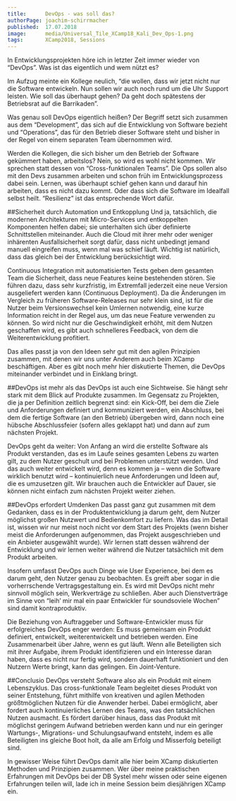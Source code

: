 ```yaml
---
title:      DevOps - was soll das?
authorPage: joachim-schirrmacher
published:  17.07.2018
image:      media/Universal_Tile_XCamp18_Kali_Dev_Ops-1.png
tags:       XCamp2018, Sessions
---
```


In Entwicklungsprojekten höre ich in letzter Zeit immer wieder von “DevOps”. Was ist das eigentlich und wem nützt es?

Im Aufzug meinte ein Kollege neulich, “die wollen, dass wir jetzt nicht nur die Software entwickeln. Nun sollen wir auch noch rund um die Uhr Support leisten. Wie soll das überhaupt gehen? Da geht doch spätestens der Betriebsrat auf die Barrikaden”.

Was genau soll DevOps eigentlich heißen? Der Begriff setzt sich zusammen aus dem “Development”, das sich auf die Entwicklung von Software bezieht und “Operations”, das für den Betrieb dieser Software steht und bisher in der Regel von einem separaten Team übernommen wird.

Werden die Kollegen, die sich bisher um den Betrieb der Software gekümmert haben, arbeitslos? Nein, so wird es wohl nicht kommen. Wir sprechen statt dessen von “Cross-funktionalen Teams”. Die Ops sollen also mit den Devs zusammen arbeiten und schon früh im Entwicklungsprozess dabei sein. Lernen, was überhaupt schief gehen kann und darauf hin arbeiten, dass es nicht dazu kommt. Oder dass sich die Software im Idealfall selbst heilt. “Resilienz” ist das entsprechende Wort dafür.

##Sicherheit durch Automation und Entkopplung
Und ja, tatsächlich, die modernen Architekturen mit Micro-Services und entkoppelten Komponenten helfen dabei; sie unterhalten sich über definierte Schnittstellen miteinander.  Auch die Cloud mit ihrer mehr oder weniger inhärenten Ausfallsicherheit sorgt dafür, dass nicht unbedingt jemand manuell eingreifen muss, wenn mal was schief läuft. Wichtig ist natürlich, dass das gleich bei der Entwicklung berücksichtigt wird.

Continuous Integration mit automatisierten Tests geben dem gesamten Team die Sicherheit, dass neue Features keine bestehenden stören. Sie führen dazu, dass sehr kurzfristig, im Extremfall jederzeit eine neue Version ausgeliefert werden kann (Continuous Deployment). Da die Änderungen im Vergleich zu früheren Software-Releases nur sehr klein sind, ist für die Nutzer beim Versionswechsel kein Umlernen notwendig, eine kurze Information reicht in der Regel aus, um das neue Feature verwenden zu können. So wird nicht nur die Geschwindigkeit erhöht, mit dem Nutzen geschaffen wird, es gibt auch schnelleres Feedback, von dem die Weiterentwicklung profitiert.

Das alles passt ja von den Ideen sehr gut mit den agilen Prinzipien zusammen, mit denen wir uns unter Anderem auch beim XCamp beschäftigen. Aber es gibt noch mehr hier diskutierte Themen, die DevOps miteinander verbindet und in Einklang bringt.

##DevOps ist mehr als das
DevOps ist auch eine Sichtweise. Sie hängt sehr stark mit dem Blick auf Produkte zusammen. Im Gegensatz zu Projekten, die ja per Definition zeitlich begrenzt sind: ein Kick-Off, bei dem die Ziele und Anforderungen definiert und kommuniziert werden, ein Abschluss, bei dem die fertige Software (an den Betrieb) übergeben wird, dann noch eine hübsche Abschlussfeier (sofern alles geklappt hat) und dann auf zum nächsten Projekt.

DevOps geht da weiter: Von Anfang an wird die erstellte Software als Produkt verstanden, das es im Laufe seines gesamten Lebens zu warten gilt, zu dem Nutzer geschult und bei Problemen unterstützt werden. Und das auch weiter entwickelt wird, denn es kommen ja – wenn die Software wirklich benutzt wird – kontinuierlich neue Anforderungen und Ideen auf, die es umzusetzen gilt. Wir brauchen auch die Entwickler auf Dauer, sie können nicht einfach zum nächsten Projekt weiter ziehen.

##DevOps erfordert Umdenken
Das passt ganz gut zusammen mit dem Gedanken, dass es in der Produktentwicklung ja darum geht, dem Nutzer möglichst großen Nutzwert und Bedienkomfort zu liefern. Was das im Detail ist, wissen wir nur meist noch nicht vor dem Start des Projekts (wenn bisher meist die Anforderungen aufgenommen, das Projekt ausgeschrieben und ein Anbieter ausgewählt wurde). Wir lernen statt dessen während der Entwicklung und wir lernen weiter während die Nutzer tatsächlich mit dem Produkt arbeiten.

Insofern umfasst DevOps auch Dinge wie User Experience, bei dem es darum geht, den Nutzer genau zu beobachten. Es greift aber sogar in die vorherrschende Vertragsgestaltung ein. Es wird mit DevOps nicht mehr sinnvoll möglich sein, Werkverträge zu schließen. Aber auch Dienstverträge im Sinne von “leih’ mir mal ein paar Entwickler für soundsoviele Wochen” sind damit kontraproduktiv.

Die Beziehung von Auftraggeber und Software-Entwickler muss für erfolgreiches DevOps enger werden: Es muss gemeinsam ein Produkt definiert, entwickelt, weiterentwickelt und betrieben werden. Eine Zusammenarbeit über Jahre, wenn es gut läuft. Wenn alle Beteiligten sich mit ihrer Aufgabe, ihrem Produkt identifizieren und ein Interesse daran haben, dass es nicht nur fertig wird, sondern dauerhaft funktioniert und den Nutzern Werte bringt, kann das gelingen. Ein Joint-Venture.

##Conclusio
DevOps versteht Software also als ein Produkt mit einem Lebenszyklus. Das cross-funktionale Team begleitet dieses Produkt von seiner Entstehung, führt mithilfe von kreativen und agilen Methoden größtmöglichen Nutzen für die Anwender herbei. Dabei ermöglicht, aber fordert auch kontinuierliches Lernen des Teams, was den tatsächlichen Nutzen ausmacht. Es fördert darüber hinaus, dass das Produkt mit möglichst geringem Aufwand betrieben werden kann und nur ein geringer Wartungs-, Migrations- und Schulungsaufwand entsteht, indem es alle Beteiligten ins gleiche Boot holt, da alle am Erfolg und Misserfolg beteiligt sind.

In gewisser Weise führt DevOps damit alle hier beim XCamp diskutierten Methoden und Prinzipien zusammen. Wer über meine praktischen Erfahrungen mit DevOps bei der DB Systel mehr wissen oder seine eigenen Erfahrungen teilen will, lade ich in meine Session beim diesjährigen XCamp ein.
